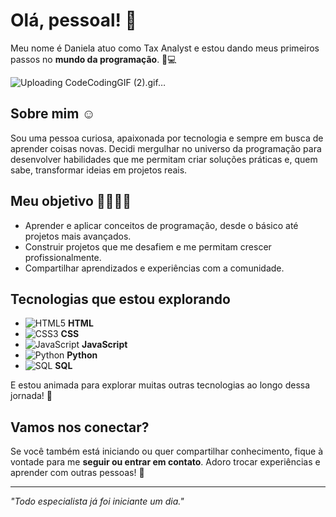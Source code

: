 # Olá, pessoal! 👋

Meu nome é Daniela atuo como Tax Analyst e estou dando meus primeiros passos no **mundo da programação**. 🌱💻

![Uploading CodeCodingGIF (2).gif…]()



## Sobre mim ☺️
Sou uma pessoa curiosa, apaixonada por tecnologia e sempre em busca de aprender coisas novas. Decidi mergulhar no universo da programação para desenvolver habilidades que me permitam criar soluções práticas e, quem sabe, transformar ideias em projetos reais.

## Meu objetivo 🎯👩🏼‍💻
- Aprender e aplicar conceitos de programação, desde o básico até projetos mais avançados.  
- Construir projetos que me desafiem e me permitam crescer profissionalmente.  
- Compartilhar aprendizados e experiências com a comunidade.

## Tecnologias que estou explorando
- ![HTML5](https://img.icons8.com/color/48/000000/html-5.png) **HTML**  
- ![CSS3](https://img.icons8.com/color/48/000000/css3.png) **CSS**  
- ![JavaScript](https://img.icons8.com/color/48/000000/javascript.png) **JavaScript**  
- ![Python](https://img.icons8.com/color/48/000000/python.png) **Python**  
- ![SQL](https://img.icons8.com/color/48/000000/sql.png) **SQL**

E estou animada para explorar muitas outras tecnologias ao longo dessa jornada! 🌟

## Vamos nos conectar?
Se você também está iniciando ou quer compartilhar conhecimento, fique à vontade para me **seguir ou entrar em contato**. Adoro trocar experiências e aprender com outras pessoas! 🚀

---

*"Todo especialista já foi iniciante um dia."*

